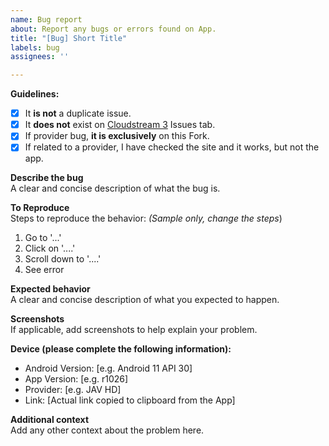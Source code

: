 ```yaml
---
name: Bug report
about: Report any bugs or errors found on App.
title: "[Bug] Short Title"
labels: bug
assignees: ''

---
```


**Guidelines:**
- [x] It **is not** a duplicate issue.
- [x] It **does not** exist on [Cloudstream 3](https://github.com/LagradOst/CloudStream-3) Issues tab.
- [x] If provider bug, **it is exclusively** on this Fork.
- [x] If related to a provider, I have checked the site and it works, but not the app.

**Describe the bug** <br>
A clear and concise description of what the bug is.

**To Reproduce** <br>
Steps to reproduce the behavior:
*(Sample only, change the steps*)
1. Go to '...'
2. Click on '....'
3. Scroll down to '....'
4. See error

**Expected behavior** <br>
A clear and concise description of what you expected to happen.

**Screenshots** <br>
If applicable, add screenshots to help explain your problem.

**Device (please complete the following information):**
 - Android Version: [e.g. Android 11 API 30]
 - App Version: [e.g. r1026]
 - Provider: [e.g. JAV HD]
 - Link: [Actual link copied to clipboard from the App]

**Additional context** <br>
Add any other context about the problem here.
